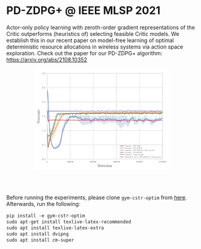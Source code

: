 # PD-ZDPG+ @ IEEE MLSP 2021
Actor-only policy learning with zeroth-order gradient representations of the Critic outperforms (heuristics of) selecting feasible Critic models. We establish this in our recent paper on model-free learning of optimal deterministic resource allocations in wireless systems via action space exploration. Check out the paper for our PD-ZDPG+ algorithm: https://arxiv.org/abs/2108.10352

<p align="center">
<img src="src/figures/awgn_multi_plot.png" alt="Performance of all methods on AWGN channel" width="70% align="middle">
</p>  
<br /><br />

Before running the experiments, please clone ```gym-cstr-optim``` from [here](https://github.com/hassaanhashmi/gym-cstr-optim). Afterwards, run the following:

```
pip install -e gym-cstr-optim
sudo apt-get install texlive-latex-recommended 
sudo apt install texlive-latex-extra
sudo apt install dvipng
sudo apt install cm-super
```
<br />
